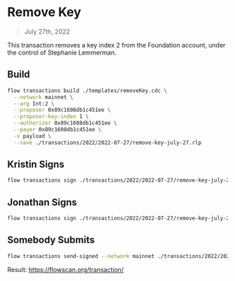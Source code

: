 # Remove Key

> July 27th, 2022

This transaction removes a key index 2 from the Foundation account, under the control of Stephanie Lemmerman. 

## Build

```sh
flow transactions build ./templates/removeKey.cdc \
  --network mainnet \
  --arg Int:2 \
  --proposer 0x89c1608db1c451ee \
  --proposer-key-index 1 \
  --authorizer 0x89c1608db1c451ee \
  --payer 0x89c1608db1c451ee \
  -x payload \
  --save ./transactions/2022/2022-07-27/remove-key-july-27.rlp
```

## Kristin Signs

```sh
flow transactions sign ./transactions/2022/2022-07-27/remove-key-july-27.rlp --signer kristin --config-path flow-new.json --filter payload --save ./transactions/2022/2022-07-27/remove-key-july-27-sig-1.rlp
```

## Jonathan Signs

```sh
flow transactions sign ./transactions/2022/2022-07-27/remove-key-july-27-sig-1.rlp --signer jonathan --filter payload --save ./transactions/2022/2022-07-27/remove-key-july-27-sig-2.rlp
```

## Somebody Submits

```sh
flow transactions send-signed --network mainnet ./transactions/2022/2022-07-27/remove-key-july-27-sig-2.rlp
```

Result: https://flowscan.org/transaction/
